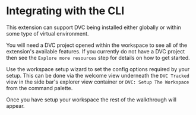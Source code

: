 # Integrating with the CLI

This extension can support DVC being installed either globally or within some
type of virtual environment.

You will need a DVC project opened within the workspace to see all of the
extension's available features. If you currently do not have a DVC project then
see the `Explore more resources` step for details on how to get started.

Use the workspace setup wizard to set the config options required by your setup.
This can be done via the welcome view underneath the `DVC Tracked` view in the
side bar's explorer view container or `DVC: Setup The Workspace` from the
command palette.

Once you have setup your workspace the rest of the walkthrough will appear.
